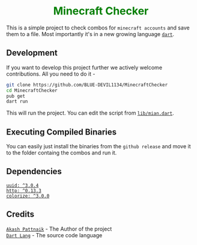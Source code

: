 <h1 align="center" style="color: green;">Minecraft Checker</h1>

This is a simple project to check combos for `minecraft accounts` and save them to a file. Most importantly it's in a new growing language [`dart`](https://dart.dev/).
<br>
## Development
If you want to develop this project further we actively welcome contributions.
All you need to do it - 
```bash
git clone https://github.com/BLUE-DEVIL1134/MinecraftChecker
cd MinecraftChecker
pub get
dart run
```
This will run the project. You can edit the script from [`lib/mian.dart`](https://github.com/BLUE-DEVIL1134/MinecraftChecker/blob/main/lib/main.dart).
<br>

## Executing Compiled Binaries
You can easily just install the binaries from the `github release` and move it to the folder containg the combos and run it.
<br>

## Dependencies
[`uuid: ^3.0.4`](https://pub.dev/packages/uuid)
<br>
[`http: ^0.13.3`](https://pub.dev/packages/http)
<br>
[`colorize: ^3.0.0`](https://pub.dev/packages/colorize)
<br>

## Credits
[`Akash Pattnaik`](https://github/BLUE-DEVIL1134) - The Author of the project
<br>
[`Dart Lang`](https://dart.dev/) - The source code language
